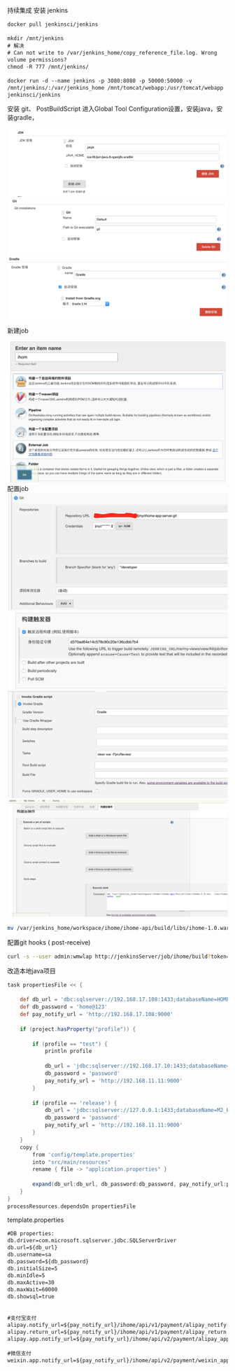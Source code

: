  持续集成
安装 jenkins

```
docker pull jenkinsci/jenkins

mkdir /mnt/jenkins
# 解决
# Can not write to /var/jenkins_home/copy_reference_file.log. Wrong volume permissions?
chmod -R 777 /mnt/jenkins/

docker run -d --name jenkins -p 3080:8080 -p 50000:50000 -v /mnt/jenkins/:/var/jenkins_home /mnt/tomcat/webapp:/usr/tomcat/webapp jenkinsci/jenkins

```

安装 git、 PostBuildScript
进入Global Tool Configuration设置，安装java，安装gradle，

![image](./assets/images/cd-java.png)
![image](./assets/images/cd-git.png)
![image](./assets/images/cd-gradle.png)

新建job

![image](./assets/images/cd-newjob.png)
配置job
![image](./assets/images/cd-job-git.png)
![image](./assets/images/cd-job-token.png)
![image](./assets/images/cd-job-gradle.png)
![image](./assets/images/cd-job-build.png)

```bash
mv /var/jenkins_home/workspace/ihome/ihome-api/build/libs/ihome-1.0.war  /usr/tomcat/webapp/ihome.war
```

配置git hooks ( post-receive)

```bash
curl -s --user admin:wmwlap http://jenkinsServer/job/ihome/build?token=d370ad64e14c578c90c20e136cdbb7b4
```

改造本地java项目

```groovy
task propertiesFile << {

    def db_url = 'dbc:sqlserver://192.168.17.108:1433;databaseName=HOME'
    def db_password = 'home@123'
    def pay_notify_url = 'http://192.168.17.108:9000'

    if (project.hasProperty("profile")) {

        if (profile == "test") {
            println profile

            db_url = 'jdbc:sqlserver://192.168.17.10:1433;databaseName=M2_HOME'
            db_password = 'password'
            pay_notify_url = 'http://192.168.11.11:9000'
        }

        if (profile == 'release') {
            db_url = 'jdbc:sqlserver://127.0.0.1:1433;databaseName=M2_HOME'
            db_password = 'password'
            pay_notify_url = 'http://192.168.11.11:9000'
        }
    }
    copy {
        from 'config/template.properties'
        into "src/main/resources"
        rename { file -> "application.properties" }

        expand(db_url:db_url, db_password:db_password, pay_notify_url:pay_notify_url)
    }
}
processResources.dependsOn propertiesFile
```

template.properties

```text
#DB properties:
db.driver=com.microsoft.sqlserver.jdbc.SQLServerDriver
db.url=${db_url}
db.username=sa
db.password=${db_password}
db.initialSize=5
db.minIdle=5
db.maxActive=30
db.maxWait=60000
db.showsql=true


#支付宝支付
alipay.notify_url=${pay_notify_url}/ihome/api/v1/payment/alipay_notify
alipay.return_url=${pay_notify_url}/ihome/api/v1/payment/alipay_return
alipay.app.notify_url=${pay_notify_url}/ihome/api/v2/payment/alipay_app_notify

#微信支付
weixin.app.notify_url=${pay_notify_url}/ihome/api/v2/payment/weixin_app_notify
```

